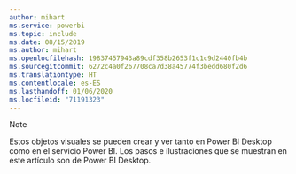 ```yaml
---
author: mihart
ms.service: powerbi
ms.topic: include
ms.date: 08/15/2019
ms.author: mihart
ms.openlocfilehash: 19837457943a89cdf358b2653f1c1c9d2440fb4b
ms.sourcegitcommit: 6272c4a0f267708ca7d38a45774f3bedd680f2d6
ms.translationtype: HT
ms.contentlocale: es-ES
ms.lasthandoff: 01/06/2020
ms.locfileid: "71191323"
---
```

>[!NOTE]
>Estos objetos visuales se pueden crear y ver tanto en Power BI Desktop como en el servicio Power BI. Los pasos e ilustraciones que se muestran en este artículo son de Power BI Desktop. 
